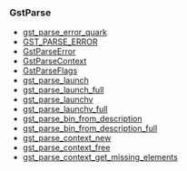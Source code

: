 ### GstParse

* [gst_parse_error_quark]()
* [GST_PARSE_ERROR]()
* [GstParseError]()
* [GstParseContext]()
* [GstParseFlags]()
* [gst_parse_launch]()
* [gst_parse_launch_full]()
* [gst_parse_launchv]()
* [gst_parse_launchv_full]()
* [gst_parse_bin_from_description]()
* [gst_parse_bin_from_description_full]()
* [gst_parse_context_new]()
* [gst_parse_context_free]()
* [gst_parse_context_get_missing_elements]()
